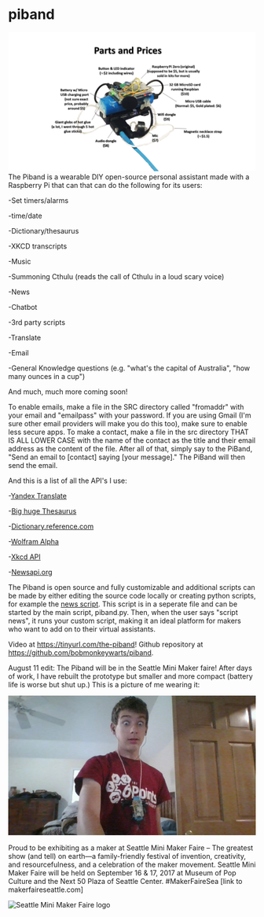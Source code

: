 # piband
<img src="piband parts.png" alt="a picture of the piband with it's parts labeled">
The Piband is a wearable DIY open-source personal assistant made with a Raspberry Pi that can that can do the following for its users:

-Set timers/alarms

-time/date

-Dictionary/thesaurus

-XKCD transcripts

-Music

-Summoning Cthulu (reads the call of Cthulu in a loud scary voice)

-News

-Chatbot

-3rd party scripts

-Translate

-Email

-General Knowledge questions (e.g. "what's the capital of Australia", "how many ounces in a cup")

And much, much more coming soon!

To enable emails, make a file in the SRC directory called "fromaddr" with your email and "emailpass" with your password. If you are using Gmail (I'm sure other email providers will make you do this too), make sure to enable less secure apps. To make a contact, make a file in the src directory THAT IS ALL LOWER CASE with the name of the contact as the title and their email address as the content of the file. After all of that, simply say to the PiBand, "Send an email to [contact] saying [your message]." The PiBand will then send the email.

And this is a list of all the API's I use:

-[Yandex Translate](http://translate.yandex.com)

-[Big huge Thesaurus](https://words.bighugelabs.com/api.php)

-[Dictionary.reference.com](https://dictionary.reference.com)

-[Wolfram Alpha](https://www.wolframalpha.com/)

-[Xkcd API](https://xkcd.com)

-[Newsapi.org](https://newsapi.org)

The Piband is open source and fully customizable and additional scripts can be made by either editing the source code locally or creating python scripts, for example the [news script](https://github.com/bobmonkeywarts/piband/blob/master/src/news.py). This script is in a seperate file and can be started by the main script, piband.py. Then, when the user says "script news", it runs your custom script, making it an ideal platform for makers who want to add on to their virtual assistants.


Video at https://tinyurl.com/the-piband! Github repository at https://github.com/bobmonkeywarts/piband.

August 11 edit: The Piband will be in the Seattle Mini Maker faire! After days of work, I have rebuilt the prototype but smaller and more compact (battery life is worse but shut up.) This is a picture of me wearing it:

<img src="WIN_20170811_18_42_41_Pro.jpg" alt="me wearing a hot fasion statement" class="inline"/>


Proud to be exhibiting as a maker at Seattle Mini Maker Faire – The greatest show (and tell) on earth—a family-friendly festival of invention, creativity, and resourcefulness, and a celebration of the maker movement.
Seattle Mini Maker Faire will be held on September 16 & 17, 2017 at Museum of Pop Culture and the Next 50 Plaza of Seattle Center. #MakerFaireSea [link to makerfaireseattle.com]

<img src="https://i0.wp.com/seattle.makerfaire.com/wp-content/uploads/sites/118/2013/02/seattle_mmf_logos_logo.png?resize=300%2C111" alt="Seattle Mini Maker Faire logo">
